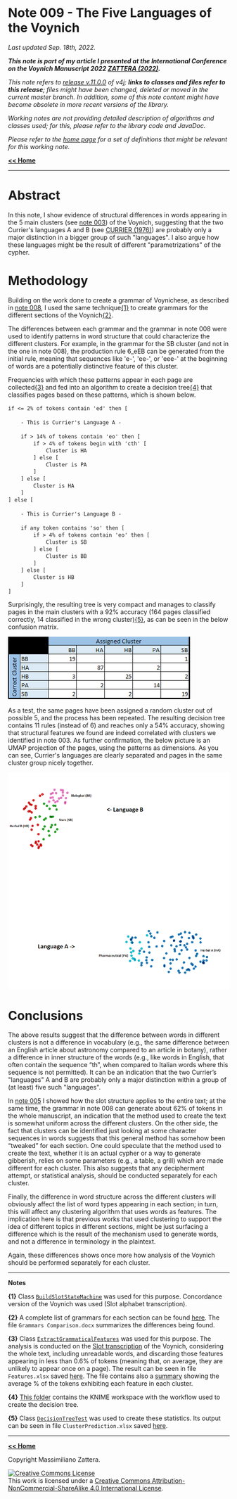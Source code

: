 # Note 009 - The Five Languages of the Voynich

_Last updated Sep. 18th, 2022._

**_This note is part of my article I presented at the International Conference on the Voynich Manuscript 2022 [ZATTERA (2022)](../biblio)._**

_This note refers to [release v.11.0.0](https://github.com/mzattera/v4j/tree/v.11.0.0) of v4j;
**links to classes and files refer to this release**; files might have been changed, deleted or moved in the current master branch.
In addition, some of this note content might have become obsolete in more recent versions of the library._

_Working notes are not providing detailed description of algorithms and classes used; for this, please refer to the 
library code and JavaDoc._

_Please refer to the [home page](..) for a set of definitions that might be relevant for this working note._

[**<< Home**](..)

---


# Abstract

In this note, I show evidence of structural differences in words appearing in the 5 main clusters (see [note 003](../003)) of the Voynich,
suggesting that the two Currier's languages A and B (see [CURRIER (1976)](../biblio.md)) are probably only a major distinction in a bigger group of such "languages".
I also argue how these languages might be the result of different "parametrizations" of the cypher.


# Methodology

Building on the work done to create a grammar of Voynichese, as described in [note 008](../008), I used the same technique[{1}](#Note1) to create grammars for the 
different sections of the Voynich[{2}](#Note2).

The differences between each grammar and the grammar in note 008 were used to identify patterns in word structure that could characterize the different clusters.
For example, in the grammar for the SB cluster (and not in the one in note 008), the production rule 6_eEB can be generated from the initial rule,
meaning that sequences like 'e-', 'ee-', or 'eee-' at the beginning of words are a potentially distinctive feature of this cluster. 

Frequencies with which these patterns appear in each page are collected[{3}](#Note3) and fed into an algorithm 
to create a decision tree[{4}](#Note4) that classifies pages based on these patterns, which is shown below.


```
if <= 2% of tokens contain 'ed' then [ 

	- This is Currier's Language A -
	
	if > 14% of tokens contain 'eo' then [
		if > 4% of tokens begin with 'cth' [
			Cluster is HA
		] else [
			Cluster is PA
		]
	] else [
		Cluster is HA
	]
] else [ 

	- This is Currier's Language B -
	
	if any token contains 'so' then [
		if > 4% of tokens contain 'eo' then [
			Cluster is SB
		] else [
			Cluster is BB
		]
	] else [
		Cluster is HB
	]
]
```

Surprisingly, the resulting tree is very compact and manages to classify pages in the main clusters with a 92% accuracy (164 pages classified correctly, 14 classified in the wrong cluster)[{5}](#Note5),
as can be seen in the below confusion matrix.

![Confusion matrix](images/ConfusionMatrix.PNG)

As a test, the same pages have been assigned a random cluster out of possible 5, and the process has been repeated. The resulting decision tree contains 11 rules (instead of 6) and reaches only a 54%
accuracy, showing that structural features we found are indeed correlated with clusters we identified in note 003. As further confirmation,
the below picture is an UMAP projection of the pages, using the patterns as dimensions. As you can see, Currier's languages are clearly separated and pages in the same cluster group nicely together.

![UMAP projection (Neighbors=35) of pages, using patterns as dimensions](images/UMAP.png)

 
# Conclusions

The above results suggest that the difference between words in different clusters is not a
difference in vocabulary (e.g., the same difference between an English article about astronomy
compared to an article in botany), rather a difference in inner structure of the words (e.g., like words in
English, that often contain the sequence “th”, when compared to Italian words where this sequence is
not permitted). It can be an indication that the two Currier’s "languages" A and B are probably
only a major distinction within a group of (at least) five such "languages".

In [note 005](../005) I showed how the slot structure applies to the entire text; 
at the same time, the grammar in note 008 can generate about 62% of tokens in the whole manuscript, an indication that the
method used to create the text is somewhat uniform across the different clusters. On the
other side, the fact that clusters can be identified just looking at some character
sequences in words suggests that this general method has somehow been “tweaked” for each
section. One could speculate that the method used to create the text, whether it is an actual
cypher or a way to generate gibberish, relies on some parameters (e.g., a table, a grill) which
are made different for each cluster. This also suggests that any decipherment attempt, or
statistical analysis, should be conducted separately for each cluster.

Finally, the difference in word structure across the different clusters will obviously affect
the list of word types appearing in each section; in turn, this will affect any clustering
algorithm that uses words as features. The implication here is that previous works that used
clustering to support the idea of different topics in different sections, might be just surfacing
a difference which is the result of the mechanism used to generate words, and not
a difference in terminology in the plaintext. 

Again, these differences shows once more how analysis of the Voynich should be performed separately for each cluster.  
	
---

**Notes**

<a id="Note1">**{1}**</a> Class [`BuildSlotStateMachine`](https://github.com/mzattera/v4j/blob/v.11.0.0/eclipse/io.github.mzattera.v4j-apps/src/main/java/io/github/mzattera/v4j/applications/slot/BuildSlotStateMachine.java) was used for this purpose. Concordance version of the Voynich was used (Slot alphabet transcription).

<a id="Note2">**{2}**</a> A complete list of grammars for each section can be found [here](https://github.com/mzattera/v4j/tree/master/resources/analysis/grammar). The file `Grammars Comparison.docx` summarizes
the differences being found.

<a id="Note3">**{3}**</a> Class [`ExtractGrammaticalFeatures`](https://github.com/mzattera/v4j/blob/v.11.0.0/eclipse/io.github.mzattera.v4j-apps/src/main/java/io/github/mzattera/v4j/applications/slot/ExtractGrammaticalFeatures.java) was used for this purpose.
The analysis is conducted on the [Slot transcription](https://github.com/mzattera/v4j/blob/master/eclipse/io.github.mzattera.v4j/src/main/resources/Transcriptions/Interlinear_slot_ivtff_1.5.txt)
of the Voynich, considering the whole text, including unreadable words, and discarding those features appearing in less than 0.6% of tokens (meaning that, on average, they are unlikely to appear once on a page).
The result can be seen in file `Features.xlsx` saved [here](https://github.com/mzattera/v4j/tree/master/resources/analysis/grammar).
The file contains also a [summary](images/Features.PNG) showing the average % of the tokens exhibiting each feature in each cluster.

<a id="Note4">**{4}**</a> [This folder](https://github.com/mzattera/v4j/tree/v.11.0.0/KNIME/Word%20Structure%20Clustering) contains the KNIME workspace with the workflow used to create the decision tree.

<a id="Note5">**{5}**</a> Class [`DecisionTreeTest`](https://github.com/mzattera/v4j/blob/v.11.0.0/eclipse/io.github.mzattera.v4j-apps/src/main/java/io/github/mzattera/v4j/applications/slot/DecisionTreeTest.java)
was used to create these statistics. Its output can be seen in file `ClusterPrediction.xlsx` saved [here](https://github.com/mzattera/v4j/tree/master/resources/analysis/grammar).



---

[**<< Home**](..)

Copyright Massimiliano Zattera.

<a rel="license" href="http://creativecommons.org/licenses/by-nc-sa/4.0/"><img alt="Creative Commons License" style="border-width:0" src="https://i.creativecommons.org/l/by-nc-sa/4.0/88x31.png" /></a><br />This work is licensed under a <a rel="license" href="http://creativecommons.org/licenses/by-nc-sa/4.0/">Creative Commons Attribution-NonCommercial-ShareAlike 4.0 International License</a>.
